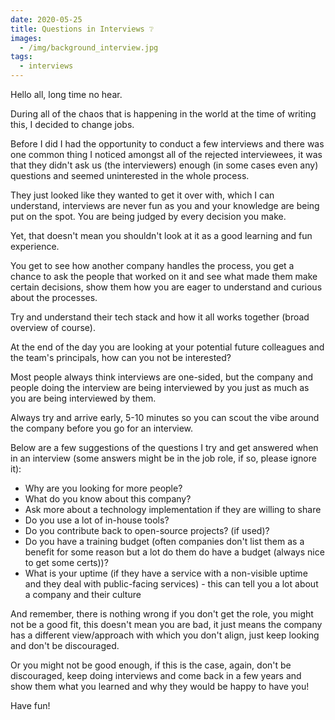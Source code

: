 ```yaml
---
date: 2020-05-25
title: Questions in Interviews ❔
images:
  - /img/background_interview.jpg
tags:
  - interviews
---
```


Hello all, long time no hear.

During all of the chaos that is happening in the world at the time of writing this, I decided to change jobs.

Before I did I had the opportunity to conduct a few interviews and there was one common thing I noticed amongst all of the rejected interviewees, it was that they didn't ask us (the interviewers) enough (in some cases even any) questions and seemed uninterested in the whole process.

They just looked like they wanted to get it over with, which I can understand, interviews are never fun as you and your knowledge are being put on the spot. You are being judged by every decision you make. 

Yet, that doesn't mean you shouldn't look at it as a good learning and fun experience. 

You get to see how another company handles the process, you get a chance to ask the people that worked on it and see what made them make certain decisions, show them how you are eager to understand and curious about the processes.

Try and understand their tech stack and how it all works together (broad overview of course).

At the end of the day you are looking at your potential future colleagues and the team's principals, how can you not be interested?

Most people always think interviews are one-sided, but the company and people doing the interview are being interviewed by you just as much as you are being interviewed by them.

Always try and arrive early, 5-10 minutes so you can scout the vibe around the company before you go for an interview.

Below are a few suggestions of the questions I try and get answered when in an interview (some answers might be in the job role, if so, please ignore it):
- Why are you looking for more people?
- What do you know about this company?
- Ask more about a technology implementation if they are willing to share
- Do you use a lot of in-house tools?
- Do you contribute back to open-source projects? (if used)?
- Do you have a training budget (often companies don't list them as a benefit for some reason but a lot do them do have a budget (always nice to get some certs))?
- What is your uptime (if they have a service with a non-visible uptime and they deal with public-facing services) - this can tell you a lot about a company and their culture

And remember, there is nothing wrong if you don't get the role, you might not be a good fit, this doesn't mean you are bad, it just means the company has a different view/approach with which you don't align, just keep looking and don't be discouraged.

Or you might not be good enough, if this is the case, again, don't be discouraged, keep doing interviews and come back in a few years and show them what you learned and why they would be happy to have you!

Have fun!
